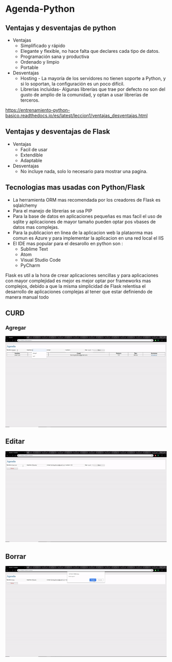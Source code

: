 # Agenda-Python
## Ventajas y desventajas de python
* Ventajas
  * Simplificado y rápido
  * Elegante y flexible, no hace falta que declares cada tipo de datos.
  * Programación sana y productiva
  * Ordenado y limpio
  * Portable
* Desventajas
  * Hosting - La mayoría de los servidores no tienen soporte a Python, y si lo soportan, la configuración es un poco difícil.
  * Librerías incluidas- Algunas librerías que trae por defecto no son del gusto de amplio de la comunidad, y optan a usar librerías de terceros.

https://entrenamiento-python-basico.readthedocs.io/es/latest/leccion1/ventajas_desventajas.html

## Ventajas y desventajas de Flask
* Ventajas
  * Facil de usar
  * Extendible
  * Adaptable
* Desventajas
  * No incluye nada, solo lo necesario para mostrar una pagina.

## Tecnologias mas usadas con Python/Flask
* La herramienta ORM mas recomendada por los creadores de Flask es sqlalchemy
* Para el manejo de librerias se usa PIP
* Para la base de datos en aplicaciones pequeñas es mas facil el uso de sqlite y aplicaciones de mayor tamaño pueden optar pos vbases de datos mas complejas. 
* Para la publicacion en linea de la aplicacion web la plataorma mas comun es Azure y para implementar la aplicacion en una red local el IIS
* El IDE mas popular para el desarollo en python son :
  * Sublime Text
  * Atom
  * Visual Studio Code
  * PyCharm
  
Flask es util a la hora de crear aplicaciones sencillas y para aplicaciones con mayor complejidad es mejor es mejor optar por frameworks mas complejos, debido a que la misma simplicidad de Flask relentisa el desarrollo de aplicaciones complejas al tener que estar definiendo de manera manual todo

## CURD
### Agregar
![alt text](https://github.com/duxifer/Agenda-Python/blob/master/Imagenes/crearPy.gif?raw=true)
## Editar
![alt text](https://github.com/duxifer/Agenda-Python/blob/master/Imagenes/actualizarPy.gif?raw=true)
## Borrar
![alt text](https://github.com/duxifer/Agenda-Python/blob/master/Imagenes/borrarPy.gif?raw=true)
